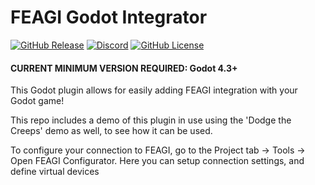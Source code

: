 # FEAGI Godot Integrator

[![GitHub Release](https://img.shields.io/github/v/release/feagi/godot_feagi_integration)](https://github.com/feagi/godot_feagi_integration/releases) [![Discord](https://img.shields.io/discord/1242546683791933480)](https://discord.gg/PTVC8fyGN8) [![GitHub License](https://img.shields.io/github/license/feagi/godot_feagi_integration)](https://www.apache.org/licenses/LICENSE-2.0.txt)

#### CURRENT MINIMUM VERSION REQUIRED: Godot 4.3+

This Godot plugin allows for easily adding FEAGI integration with your Godot game!

This repo includes a demo of this plugin in use using the 'Dodge the Creeps' demo as well, to see how it can be used.

To configure your connection to FEAGI, go to the Project tab -> Tools -> Open FEAGI Configurator. Here you can setup connection settings, and define virtual devices
